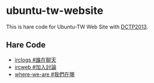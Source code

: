 ubuntu-tw-website
================

This is hare code for Ubuntu-TW Web Site with [DCTP2013](http://2013.drupalcamp.tw/drupalthon).

Hare Code
--------

- [irclogs #誰在聊天](http://portal.ubuntu-tw.net/irclogs)
- [ircweb #加入討論](http://portal.ubuntu-tw.net/content/page/70634)
- [where-we-are #我們在哪](http://portal.ubuntu-tw.net/where-we-are)

